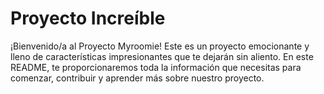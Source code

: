 # Proyecto Increíble

¡Bienvenido/a al Proyecto Myroomie! Este es un proyecto emocionante y lleno de características impresionantes que te dejarán sin aliento. En este README, te proporcionaremos toda la información que necesitas para comenzar, contribuir y aprender más sobre nuestro proyecto.
